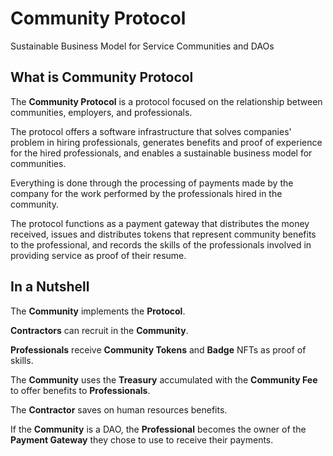 # Community Protocol

Sustainable Business Model for Service Communities and DAOs

<!-- vide goes here -->

## What is Community Protocol

The **Community Protocol** is a protocol focused on the relationship between communities, employers, and professionals.

The protocol offers a software infrastructure that solves companies' problem in hiring professionals, generates benefits and proof of experience for the hired professionals, and enables a sustainable business model for communities.

Everything is done through the processing of payments made by the company for the work performed by the professionals hired in the community.

The protocol functions as a payment gateway that distributes the money received, issues and distributes tokens that represent community benefits to the professional, and records the skills of the professionals involved in providing service as proof of their resume.

## In a Nutshell

The **Community** implements the **Protocol**.

**Contractors** can recruit in the **Community**.

**Professionals** receive **Community Tokens** and **Badge** NFTs as proof of skills.

The **Community** uses the **Treasury** accumulated with the **Community Fee** to offer benefits to **Professionals**.

The **Contractor** saves on human resources benefits.

If the **Community** is a DAO, the **Professional** becomes the owner of the **Payment Gateway** they chose to use to receive their payments.